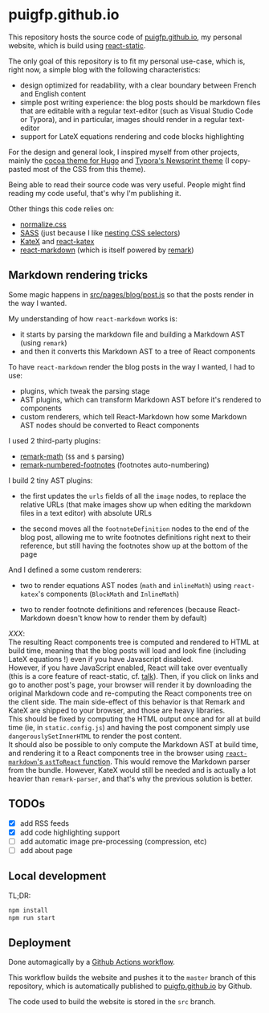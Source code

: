 # puigfp.github.io

This repository hosts the source code of [puigfp.github.io](https://puigfp.github.io), my personal website, which is build using [react-static](https://github.com/react-static/react-static).

The only goal of this repository is to fit my personal use-case, which is, right now, a simple blog with the following characteristics:

- design optimized for readability, with a clear boundary between French and English content
- simple post writing experience: the blog posts should be markdown files that are editable with a regular text-editor (such as Visual Studio Code or Typora), and in particular, images should render in a regular text-editor
- support for LateX equations rendering and code blocks highlighting

For the design and general look, I inspired myself from other projects, mainly the [cocoa theme for Hugo](https://github.com/nishanths/cocoa-hugo-theme/blob/master/screenshots.md) and [Typora's Newsprint theme](http://theme.typora.io/theme/Newsprint/) (I copy-pasted most of the CSS from this theme).

Being able to read their source code was very useful. People might find reading my code useful, that's why I'm publishing it.

Other things this code relies on:

- [normalize.css](https://necolas.github.io/normalize.css/)
- [SASS](https://sass-lang.com/) (just because I like [nesting CSS selectors](https://sass-lang.com/documentation/style-rules#nesting))
- [KateX](https://katex.org) and [react-katex](https://github.com/talyssonoc/react-katex)
- [react-markdown](https://github.com/rexxars/react-markdown) (which is itself powered by [remark](https://github.com/remarkjs/remark))

## Markdown rendering tricks

Some magic happens in [src/pages/blog/post.js](src/pages/blog/post.js) so that the posts render in the way I wanted.

My understanding of how `react-markdown` works is:

- it starts by parsing the markdown file and building a Markdown AST (using `remark`)
- and then it converts this Markdown AST to a tree of React components

To have `react-markdown` render the blog posts in the way I wanted, I had to use:

- plugins, which tweak the parsing stage
- AST plugins, which can transform Markdown AST before it's rendered to components
- custom renderers, which tell React-Markdown how some Markdown AST nodes should be converted to React components

I used 2 third-party plugins:

- [remark-math](https://github.com/remarkjs/remark-math) (`$$` and `$` parsing)
- [remark-numbered-footnotes](https://github.com/zestedesavoir/zmarkdown/tree/master/packages/remark-numbered-footnotes) (footnotes auto-numbering)

I build 2 tiny AST plugins:

- the first updates the `urls` fields of all the `image` nodes, to replace the relative URLs (that make images show up when editing the markdown files in a text editor) with absolute URLs

- the second moves all the `footnoteDefinition` nodes to the end of the blog post, allowing me to write footnotes definitions right next to their reference, but still having the footnotes show up at the bottom of the page

And I defined a some custom renderers:

- two to render equations AST nodes (`math` and `inlineMath`) using `react-katex`'s components (`BlockMath` and `InlineMath`)

- two to render footnote definitions and references (because React-Markdown doesn't know how to render them by default)

_XXX_:  
The resulting React components tree is computed and rendered to HTML at build time, meaning that the blog posts will load and look fine (including LateX equations !) even if you have Javascript disabled.  
However, if you have JavaScript enabled, React will take over eventually (this is a core feature of react-static, cf. [talk](https://youtu.be/OqbJ5swVpDQ?t=707)). Then, if you click on links and go to another post's page, your browser will render it by downloading the original Markdown code and re-computing the React components tree on the client side. The main side-effect of this behavior is that Remark and KateX are shipped to your browser, and those are heavy libraries.  
This should be fixed by computing the HTML output once and for all at build time (ie, in `static.config.js`) and having the post component simply use `dangerouslySetInnerHTML` to render the post content.  
It should also be possible to only compute the Markdown AST at build time, and rendering it to a React components tree in the browser using [`react-markdown`'s `astToReact` function](https://github.com/rexxars/react-markdown/blob/master/src/ast-to-react.js). This would remove the Markdown parser from the bundle. However, KateX would still be needed and is actually a lot heavier than `remark-parser`, and that's why the previous solution is better.

## TODOs

- [x] add RSS feeds
- [x] add code highlighting support
- [ ] add automatic image pre-processing (compression, etc)
- [ ] add about page

## Local development

TL;DR:

```sh
npm install
npm run start
```

## Deployment

Done automagically by a [Github Actions workflow](.github/workflows/deploy.yml).

This workflow builds the website and pushes it to the `master` branch of this repository, which is automatically published to [puigfp.github.io](https://puigfp.github.io/) by Github.

The code used to build the website is stored in the `src` branch.
